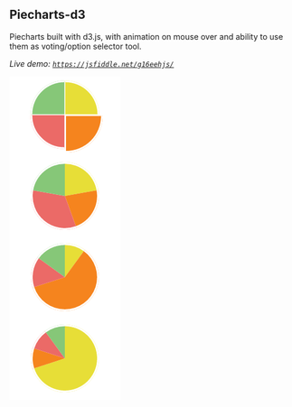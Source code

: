 ## Piecharts-d3
Piecharts built with d3.js, with animation on mouse over and ability to use them as voting/option selector tool.

*Live demo: [`https://jsfiddle.net/g16eehjs/`](https://jsfiddle.net/g16eehjs/)*

![Alt text](./img.png "")